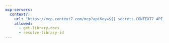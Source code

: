 ```yaml
---
mcp-servers:
  context7:
    url: "https://mcp.context7.com/mcp?apiKey=${{ secrets.CONTEXT7_API_KEY }}"
    allowed:
      - get-library-docs
      - resolve-library-id
---
```


<!--

# Context7 MCP Server
# Vector database and semantic search from Upstash
#
# Provides semantic search capabilities over your data using vector embeddings
# Documentation: https://github.com/upstash/context7
#
# Available tools:
#   - get-library-docs: Get library documentation
#   - resolve-library-id: Resolve library identifiers
#
# Usage:
#   imports:
#     - shared/context7-mcp.md

-->
